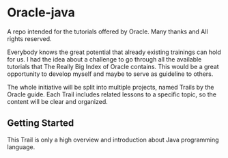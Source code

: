 # Oracle-java
A repo intended for the tutorials offered by Oracle. Many thanks and All rights reserved.

Everybody knows the great potential that already existing trainings can hold for us.
I had the idea about a challenge to go through all the available tutorials that The Really Big Index of Oracle contains.
This would be a great opportunity to develop myself and maybe to serve as guideline to others.

The whole initiative will be split into multiple projects, named Trails by the Oracle guide.
Each Trail includes related lessons to a specific topic, so the content will be clear and organized. 

## Getting Started
This Trail is only a high overview and introduction about Java programming language.

